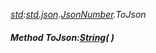 _[std](../../modules/std/std-module.md):[std.json](../../modules/std/std-json.md).[JsonNumber](../../modules/std/std-json-jsonnumber.md).ToJson_
##### Method ToJson:[String](../../modules/wonkey/wonkey-types-string.md)(  )
